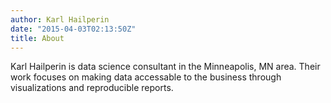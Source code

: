 ```yaml
---
author: Karl Hailperin
date: "2015-04-03T02:13:50Z"
title: About
---
```


Karl Hailperin is data science consultant in the Minneapolis, MN area. Their work focuses on making data accessable to the business through visualizations and reproducible reports.
